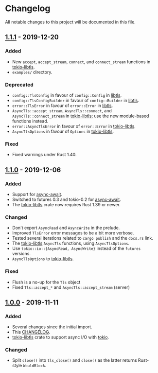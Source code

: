 # Changelog

All notable changes to this project will be documented in this file.

## [1.1.1] - 2019-12-20
### Added
- New `accept`, `accept_stream`, `connect`, and `connect_stream`
  functions in [tokio-libtls].
- `examples/` directory.
### Deprecated
- `config::TlsConfig` in favour of `config::Config` in [libtls].
- `config::TlsConfigBuilder` in favour of `config::Builder` in
  [libtls].
- `error::TlsError` in favour of `error::Error` in [libtls].
- `AsyncTls::accept_stream`, `AsyncTls::connect`, and
  `AsyncTls::connect_stream` in [tokio-libtls]; use the new
  module-based functions instead.
- `error::AsyncTlsError` in favour of `error::Error` in
  [tokio-libtls].
- `AsyncTlsOptions` in favour of `Options` in [tokio-libtls].
### Fixed
- Fixed warnings under Rust 1.40.

## [1.1.0] - 2019-12-06
### Added
- Support for [async-await].
- Switched to futures 0.3 and tokio-0.2 for [async-await].
- The [tokio-libtls] crate now requires Rust 1.39 or newer.
### Changed
- Don't export `AsyncRead` and `AsyncWrite` in the prelude.
- Improved `TlsError` error messages to be a bit more verbose.
- Tested several iterations related to `cargo publish` and the `docs.rs` link.
- The [tokio-libtls] `AsyncTls` functions, using `AsyncTlsOptions`.
- Use `tokio::io::{AsyncRead, AsyncWrite}` instead of the `futures` versions.
- `AsyncTlsOptions` to [tokio-libtls].
### Fixed
- Flush is a no-up for the `Tls` object
- Fixed `Tls::accept_*` and `AsyncTls::accept_stream` (server)

## [1.0.0] - 2019-11-11
### Added
- Several changes since the initial import.
- This [CHANGELOG].
- [tokio-libtls] crate to support async I/O with [tokio].
### Changed
- Split `close()` into `tls_close()` and `close()` as the latter
  returns Rust-style `WouldBlock`.

[async-await]: https://blog.rust-lang.org/2019/11/07/Async-await-stable.html
[CHANGELOG]: CHANGELOG.md
[tokio]: https://tokio.rs/
[libtls]: https://crates.io/crates/libtls
[tokio-libtls]: https://crates.io/crates/tokio-libtls
[1.1.1]: https://github.com/reyk/rust-libtls/compare/v1.1.0..v1.1.1
[1.1.0]: https://github.com/reyk/rust-libtls/compare/v1.0.0..v1.1.0
[1.0.0]: https://github.com/reyk/rust-libtls/compare/fe1583dbea2c7aa086ed53303030b6f719675f8d...v1.0.0

